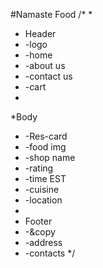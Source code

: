 #Namaste Food
/*
 *
 * Header
 * -logo
 * -home
 * -about us
 * -contact us
 * -cart
 *
 *Body
 * -Res-card
 *  -food img
 *  -shop name
 *  -rating
 *  -time EST
 *  -cuisine
 *  -location
 *
 * Footer
 *  -&copy
 *  -address
 *  -contacts
 */